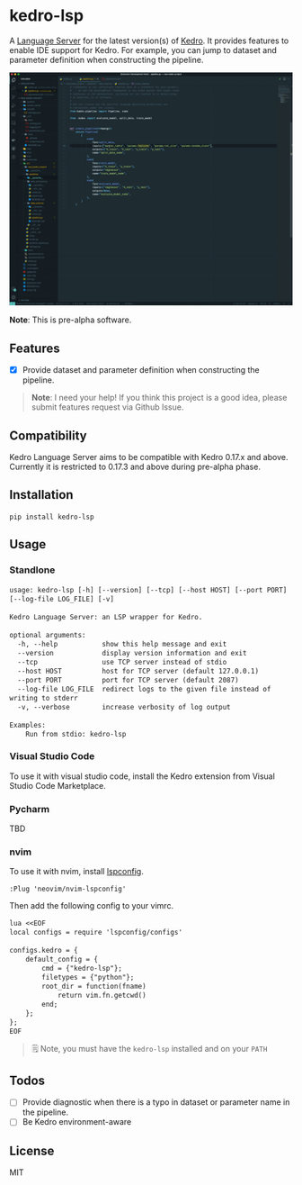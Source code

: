 # kedro-lsp

A [Language Server](https://microsoft.github.io/language-server-protocol/) for the latest version(s) of [Kedro](https://kedro.readthedocs.io/en/latest/). It provides features to enable IDE support for Kedro. For example, you can jump to dataset and parameter definition when constructing the pipeline.

![](./assets/demo.gif)

**Note**: This is pre-alpha software.

## Features

* [x] Provide dataset and parameter definition when constructing the pipeline.

> **Note**: I need your help! If you think this project is a good idea, please submit features request via Github Issue.

## Compatibility

Kedro Language Server aims to be compatible with Kedro 0.17.x and above. Currently it is restricted to 0.17.3 and above during pre-alpha phase.

## Installation

```shell
pip install kedro-lsp
```

## Usage

### Standlone

```
usage: kedro-lsp [-h] [--version] [--tcp] [--host HOST] [--port PORT] [--log-file LOG_FILE] [-v]

Kedro Language Server: an LSP wrapper for Kedro.

optional arguments:
  -h, --help           show this help message and exit
  --version            display version information and exit
  --tcp                use TCP server instead of stdio
  --host HOST          host for TCP server (default 127.0.0.1)
  --port PORT          port for TCP server (default 2087)
  --log-file LOG_FILE  redirect logs to the given file instead of writing to stderr
  -v, --verbose        increase verbosity of log output

Examples:
    Run from stdio: kedro-lsp
```

### Visual Studio Code

To use it with visual studio code, install the Kedro extension from Visual Studio Code Marketplace.

### Pycharm

TBD

### nvim

To use it with nvim, install [lspconfig](https://github.com/neovim/nvim-lspconfig).
```
:Plug 'neovim/nvim-lspconfig'
```

Then add the following config to your vimrc.

``` vim
lua <<EOF
local configs = require 'lspconfig/configs'

configs.kedro = {
    default_config = {
        cmd = {"kedro-lsp"};
        filetypes = {"python"};
        root_dir = function(fname)
            return vim.fn.getcwd()
        end;
    };
};
EOF
```

> 🗒️ Note, you must have the `kedro-lsp` installed and on your `PATH`

## Todos

* [ ] Provide diagnostic when there is a typo in dataset or parameter name in the pipeline.
* [ ] Be Kedro environment-aware

## License

MIT
